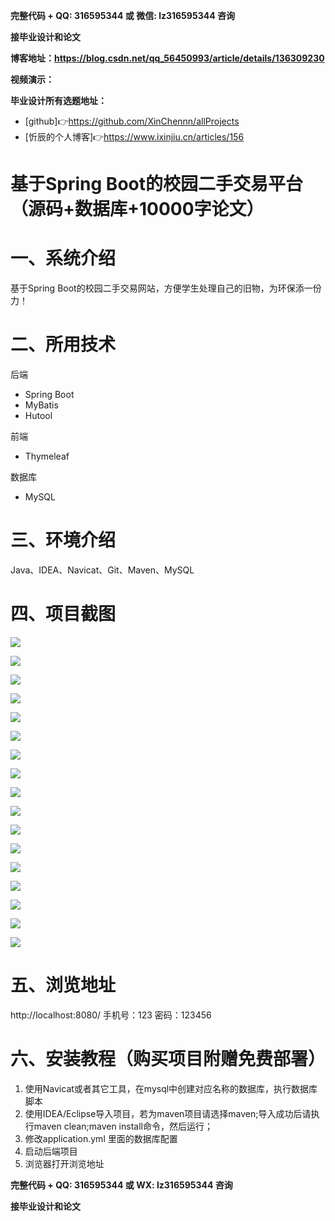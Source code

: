 **完整代码 + QQ: 316595344 或 微信: lz316595344 咨询**

**接毕业设计和论文**

**博客地址：https://blog.csdn.net/qq_56450993/article/details/136309230**

**视频演示：**

**毕业设计所有选题地址：**

- [github]👉https://github.com/XinChennn/allProjects
- [忻辰的个人博客]👉https://www.ixinjiu.cn/articles/156

# 基于Spring Boot的校园二手交易平台（源码+数据库+10000字论文）

# 一、系统介绍

基于Spring Boot的校园二手交易网站，方便学生处理自己的旧物，为环保添一份力！

# 二、所用技术

后端

- Spring Boot
- MyBatis
- Hutool

前端

- Thymeleaf

数据库

- MySQL

# 三、环境介绍

Java、IDEA、Navicat、Git、Maven、MySQL

# 四、项目截图

![](./pictures/img.png)

![](./pictures/img_1.png)

![](./pictures/img_2.png)

![](./pictures/img_3.png)

![](./pictures/img_4.png)

![](./pictures/img_5.png)

![](./pictures/img_7.png)

![](./pictures/img_8.png)

![](./pictures/img_9.png)

![](./pictures/img_11.png)

![](./pictures/img_12.png)

![](./pictures/img_14.png)

![](./pictures/img_16.png)

![](./pictures/img_17.png)

![](./pictures/img_19.png)

![](./pictures/img_20.png)

![](./pictures/img_22.png)

# 五、浏览地址

http://localhost:8080/    		手机号：123   密码：123456

# 六、安装教程（购买项目附赠免费部署）

1. 使用Navicat或者其它工具，在mysql中创建对应名称的数据库，执行数据库脚本
2. 使用IDEA/Eclipse导入项目，若为maven项目请选择maven;导入成功后请执行maven clean;maven install命令，然后运行；
3. 修改application.yml 里面的数据库配置
4. 启动后端项目
5. 浏览器打开浏览地址

**完整代码 + QQ: 316595344 或 WX: lz316595344 咨询**

**接毕业设计和论文**
